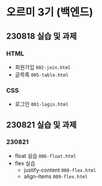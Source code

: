 # 오르미 3기 (백엔드)
## 230818 실습 및 과제
### HTML
- 회원가입 `002-join.html`
- 글목록  `005-table.html`
### CSS
- 로그인 `001-login.html`
## 230821 실습 및 과제
### 230821
- float 실습 `006-float.html`
- flex 실습
  + justify-content `008-flex.html`
  + align-items `009-flex.html`